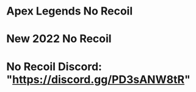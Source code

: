 # Apex Legends No Recoil
 


# New 2022 No Recoil

# No Recoil Discord: "https://discord.gg/PD3sANW8tR"
